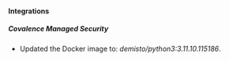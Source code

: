 
#### Integrations

##### Covalence Managed Security

- Updated the Docker image to: *demisto/python3:3.11.10.115186*.
